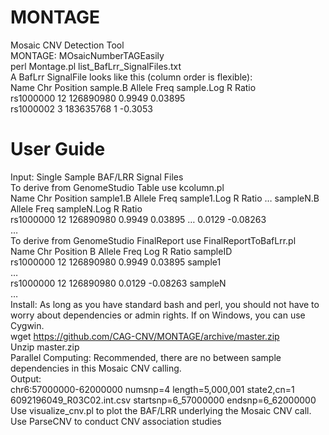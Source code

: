 # MONTAGE
Mosaic CNV Detection Tool  
MONTAGE: MOsaicNumberTAGEasily  
perl Montage.pl list_BafLrr_SignalFiles.txt  
A BafLrr SignalFile looks like this (column order is flexible):  
Name    Chr     Position        sample.B Allele Freq    sample.Log R Ratio  
rs1000000       12      126890980       0.9949  0.03895  
rs1000002       3       183635768       1       -0.3053  
# User Guide  
Input: Single Sample BAF/LRR Signal Files  
To derive from GenomeStudio Table use kcolumn.pl  
Name Chr Position sample1.B Allele Freq sample1.Log R Ratio … sampleN.B Allele Freq sampleN.Log R Ratio  
rs1000000 12 126890980 0.9949 0.03895 … 0.0129 -0.08263  
…  
To derive from GenomeStudio FinalReport use FinalReportToBafLrr.pl  
Name Chr Position B Allele Freq Log R Ratio sampleID  
rs1000000 12 126890980 0.9949 0.03895 sample1  
…  
rs1000000 12 126890980 0.0129 -0.08263 sampleN  
…  
Install: As long as you have standard bash and perl, you should not have to worry about dependencies or admin rights. If on Windows, you can use Cygwin.  
wget https://github.com/CAG-CNV/MONTAGE/archive/master.zip  
Unzip master.zip  
Parallel Computing: Recommended, there are no between sample dependencies in this Mosaic CNV calling.  
Output:  
chr6:57000000-62000000        numsnp=4      length=5,000,001   state2,cn=1 6092196049_R03C02.int.csv startsnp=6_57000000 endsnp=6_62000000  
Use visualize_cnv.pl to plot the BAF/LRR underlying the Mosaic CNV call.  
Use ParseCNV to conduct CNV association studies  
